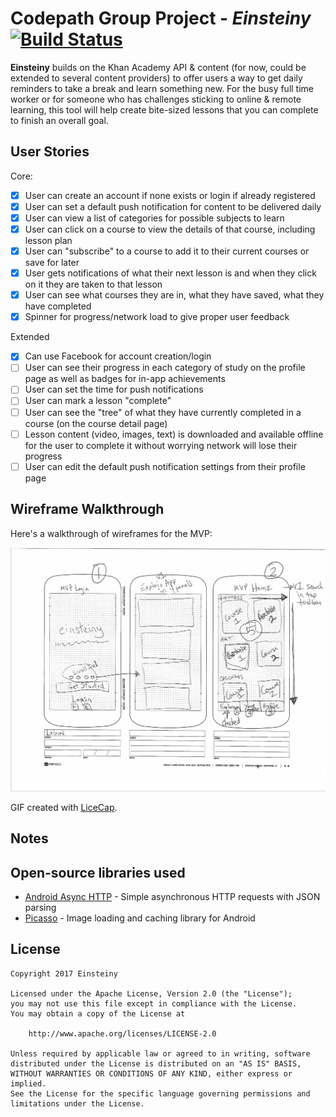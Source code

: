 # Codepath Group Project - *Einsteiny*  [![Build Status](https://travis-ci.org/Einsteiny/einsteiny.svg?branch=master)](https://travis-ci.org/Einsteiny/einsteiny)

**Einsteiny** builds on the Khan Academy API & content (for now, could be extended to several content providers) to offer users a way to get daily reminders to take a break and learn something new.  For the busy full time worker or for someone who has challenges sticking to online & remote learning, this tool will help create bite-sized lessons that you can complete to finish an overall goal.

## User Stories

Core:
* [x] User can create an account if none exists or login if already registered
* [x] User can set a default push notification for content to be delivered daily 
* [x] User can view a list of categories for possible subjects to learn
* [x] User can click on a course to view the details of that course, including lesson plan
* [x] User can "subscribe" to a course to add it to their current courses or save for later
* [x] User gets notifications of what their next lesson is and when they click on it they are taken to that lesson
* [x] User can see what courses they are in, what they have saved, what they have completed
* [x] Spinner for progress/network load to give proper user feedback

Extended
* [x] Can use Facebook for account creation/login
* [ ] User can see their progress in each category of study on the profile page as well as badges for in-app achievements
* [ ] User can set the time for push notifications
* [ ] User can mark a lesson "complete"
* [ ] User can see the "tree" of what they have currently completed in a course (on the course detail page)
* [ ] Lesson content (video, images, text) is downloaded and available offline for the user to complete it without worrying network will lose their progress
* [ ] User can edit the default push notification settings from their profile page

## Wireframe Walkthrough

Here's a walkthrough of wireframes for the MVP:

<img src='https://github.com/Einsteiny/einsteiny/blob/master/resources/wireframes.gif' title='Wireframes Walkthrough' width='' alt='Wireframes Walkthrough' />

GIF created with [LiceCap](http://www.cockos.com/licecap/).

## Notes


## Open-source libraries used

- [Android Async HTTP](https://github.com/loopj/android-async-http) - Simple asynchronous HTTP requests with JSON parsing
- [Picasso](http://square.github.io/picasso/) - Image loading and caching library for Android

## License

    Copyright 2017 Einsteiny

    Licensed under the Apache License, Version 2.0 (the "License");
    you may not use this file except in compliance with the License.
    You may obtain a copy of the License at

        http://www.apache.org/licenses/LICENSE-2.0

    Unless required by applicable law or agreed to in writing, software
    distributed under the License is distributed on an "AS IS" BASIS,
    WITHOUT WARRANTIES OR CONDITIONS OF ANY KIND, either express or implied.
    See the License for the specific language governing permissions and
    limitations under the License.
